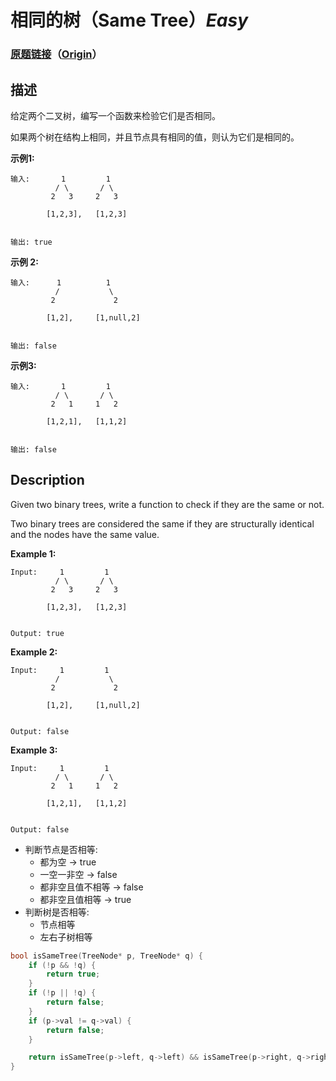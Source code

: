 # 相同的树（Same Tree）*Easy*
### [原题链接](https://leetcode-cn.com/problems/same-tree)（[Origin](https://leetcode.com/problems/same-tree)）
## 描述
给定两个二叉树，编写一个函数来检验它们是否相同。

如果两个树在结构上相同，并且节点具有相同的值，则认为它们是相同的。

**示例1:**
```
输入:       1         1
          / \       / \
         2   3     2   3

        [1,2,3],   [1,2,3]


输出: true
```

**示例 2:**
```
输入:      1          1
          /           \
         2             2

        [1,2],     [1,null,2]


输出: false
```


**示例3:**
```
输入:       1         1
          / \       / \
         2   1     1   2

        [1,2,1],   [1,1,2]


输出: false
```

## Description
Given two binary trees, write a function to check if they are the same or not.

Two binary trees are considered the same if they are structurally identical and the nodes have the same value.

**Example 1:**
```
Input:     1         1
          / \       / \
         2   3     2   3

        [1,2,3],   [1,2,3]


Output: true
```


**Example 2:**
```
Input:     1         1
          /           \
         2             2

        [1,2],     [1,null,2]


Output: false
```


**Example 3:**
```
Input:     1         1
          / \       / \
         2   1     1   2

        [1,2,1],   [1,1,2]


Output: false
```


- 判断节点是否相等:
    - 都为空 &rarr; true
    - 一空一非空 &rarr; false
    - 都非空且值不相等 &rarr; false
    - 都非空且值相等 &rarr; true
- 判断树是否相等:
    - 节点相等
    - 左右子树相等

```c++
bool isSameTree(TreeNode* p, TreeNode* q) {
    if (!p && !q) {
        return true;
    }
    if (!p || !q) {
        return false;
    }
    if (p->val != q->val) {
        return false;
    }

    return isSameTree(p->left, q->left) && isSameTree(p->right, q->right);
}
```
